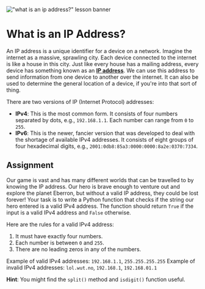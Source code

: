 !["what is an ip address?" lesson banner](https://github.com/trvswgnr/boot-dev-assignment/assets/8974888/f0227761-f813-4972-a41f-bf7d6b6f9afd)

# What is an IP Address?

An IP address is a unique identifier for a device on a network. Imagine the internet as a massive, sprawling city. Each device connected to the internet is like a house in this city. Just like every house has a mailing address, every device has something known as an [**IP address**](https://developer.mozilla.org/en-US/docs/Glossary/IP_Address). We can use this address to send information from one device to another over the internet. It can also be used to determine the general location of a device, if you're into that sort of thing.

There are two versions of IP (Internet Protocol) addresses:

- **IPv4**: This is the most common form. It consists of four numbers separated by dots, e.g., `192.168.1.1`. Each number can range from `0` to `255`.
- **IPv6**: This is the newer, fancier version that was developed to deal with the shortage of available IPv4 addresses. It consists of eight groups of four hexadecimal digits, e.g., `2001:0db8:85a3:0000:0000:8a2e:0370:7334`.

## Assignment

Our game is vast and has many different worlds that can be travelled to by knowing the IP address. Our hero is brave enough to venture out and explore the planet Eberron, but without a valid IP address, they could be lost forever! Your task is to write a Python function that checks if the string our hero entered is a valid IPv4 address. The function should return `True` if the input is a valid IPv4 address and `False` otherwise.

Here are the rules for a valid IPv4 address:

1. It must have exactly four numbers.
2. Each number is between `0` and `255`.
3. There are no leading zeros in any of the numbers.

Example of valid IPv4 addresses: `192.168.1.1`, `255.255.255.255`
Example of invalid IPv4 addresses: `lol.wut.no`, `192.168.1`, `192.168.01.1`

**Hint**: You might find the `split()` method and `isdigit()` function useful.
